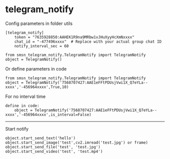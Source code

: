 # telegram_notify


Config parameters in folder utils

```
[telegram_notify]
    token = "7635928850:AAHEK1R9na9MRbw1vJHuXyyHcXmNxxxx"
    chat_id = "-477496xxxx"  # Replace with your actual group chat ID
    notify_interval_sec = 60
```

```
from smsn_telegram_notify.TelegramNotify import TelegramNotify
object = TelegramNotify()
```

Or define parameters in code

```
from smsn_telegram_notify.TelegramNotify import TelegramNotify
object = TelegramNotify('7568707427:AAE1eFFtPDUsjVwi1X_Q7eYLa--xxxx','-456964xxxx',True,10)
```

For no interval time

```
define in code:
    object = TelegramNotify('7568707427:AAE1eFFtPDUsjVwi1X_Q7eYLa--xxxx','-456964xxxx',is_interval=False)
```


<hr>
Start notify

```
object.start_send_text('hello')
object.start_send_image('test',cv2.imread('test.jpg') or frame)
object.start_send_file('test', 'test.jpg')
object.start_send_video('test', 'test.mp4')
```
